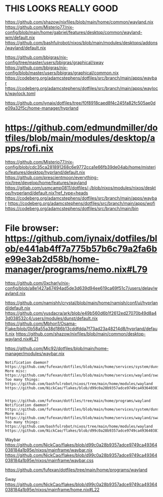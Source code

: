 # THIS LOOKS REALLY GOOD
https://github.com/shazow/nixfiles/blob/main/home/common/wayland.nix
https://github.com/Misterio77/nix-config/blob/main/home/gabriel/features/desktop/common/wayland-wm/default.nix
https://github.com/bashfulrobot/nixos/blob/main/modules/desktops/addons/wayland/default.nix



https://github.com/bbigras/nix-config/tree/master/users/bbigras/graphical/sway
https://github.com/bbigras/nix-config/blob/master/users/bbigras/graphical/common.nix
https://codeberg.org/adamcstephens/dotfiles/src/branch/main/apps/waybar
https://codeberg.org/adamcstephens/dotfiles/src/branch/main/apps/waylock/waylock.toml

https://github.com/iynaix/dotfiles/tree/f0f8918caed8f4c245fa82fc505ae0de09a32f5c/home-manager/hyprland
# https://github.com/edmundmiller/dotfiles/blob/main/modules/desktop/apps/rofi.nix
https://github.com/Misterio77/nix-config/blob/cdc35ca281891268c6e9772cca1e66fb39de04ab/home/misterio/features/desktop/hyprland/default.nix
https://github.com/prescientmoon/everything-nix/tree/develop/home/features/wayland
https://gitlab.com/usmcamp0811/dotfiles/-/blob/nixos/modules/nixos/desktop/hyperland/default.nix?ref_type=heads
https://codeberg.org/adamcstephens/dotfiles/src/branch/main/apps/waybar
https://codeberg.org/adamcstephens/dotfiles/src/branch/main/apps/wofi
https://codeberg.org/adamcstephens/dotfiles/src/branch/main/bin
# File browser: https://github.com/iynaix/dotfiles/blob/e441ab4ff7a775b57b6c79a2fa6be99e3ab2d58b/home-manager/programs/nemo.nix#L79
https://github.com/0xcharly/nix-config/blob/a8e1427a67494ad5de3d639d94ee619ca69f51c7/users/delay/wayland.nix



https://github.com/namishh/crystal/blob/main/home/namish/conf/ui/hyprland/default.nix
https://github.com/yusdacra/ark/blob/e49b560d6b1f2612ed27070b49d8a43d038532c4/users/modules/dunst/default.nix
https://github.com/Mbhon1/Osama-Flake/blob/0b58a55a38d186b13cddfdda7f73ad23a48214d8/hyprland/default.nix
https://github.com/shazow/nixfiles/blob/main/common/desktop-wayland.nix#L21



https://github.com/Mic92/dotfiles/blob/main/home-manager/modules/waybar.nix


    Notification daemon? https://github.com/fufexan/dotfiles/blob/main/home/services/system/dunst.nix#L7
    More misc: https://github.com/fufexan/dotfiles/blob/main/home/services/wayland/swayidle.nix
    Too many things: https://github.com/bashfulrobot/nixos/tree/main/home/modules/wayland
    https://github.com/NickCao/flakes/blob/d99c0a28b9357adce9749ca49364038184a1b95e/nixos/mainframe/home.nix#L22


    https://github.com/fufexan/dotfiles/tree/main/home/programs/wayland
    Notification daemon? https://github.com/fufexan/dotfiles/blob/main/home/services/system/dunst.nix#L7
    More misc: https://github.com/fufexan/dotfiles/blob/main/home/services/wayland/swayidle.nix
    Too many things: https://github.com/bashfulrobot/nixos/tree/main/home/modules/wayland
    https://github.com/NickCao/flakes/blob/d99c0a28b9357adce9749ca49364038184a1b95e/nixos/mainframe/home.nix#L22

Waybar
https://github.com/NickCao/flakes/blob/d99c0a28b9357adce9749ca49364038184a1b95e/nixos/mainframe/waybar.nix
https://github.com/NickCao/flakes/blob/d99c0a28b9357adce9749ca49364038184a1b95e/nixos/mainframe/waybar.css



https://github.com/fufexan/dotfiles/tree/main/home/programs/wayland

Sway
https://github.com/NickCao/flakes/blob/d99c0a28b9357adce9749ca49364038184a1b95e/nixos/mainframe/home.nix#L22